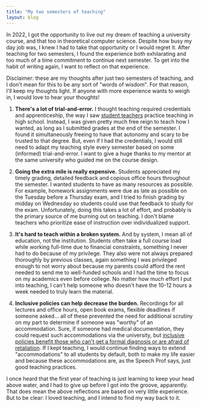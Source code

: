 ```yaml
---
title: "My two semesters of teaching"
layout: blog
---
```


In 2022, I got the opportunity to live out my dream of teaching a university course, and that too in theoretical computer science. Despite how busy my day job was, I knew I had to take that opportunity or I would regret it. After teaching for two semesters, I found the experience both exhilarating and too much of a time commitment to continue next semester. To get into the habit of writing again, I want to reflect on that experience.

Disclaimer: these are my thoughts after just two semesters of teaching, and I don't mean for this to be any sort of "words of wisdom". For that reason, I'll keep my thoughts light. If anyone with more experience wants to weigh in, I would love to hear your thoughts!

1. **There's a lot of trial-and-error.** I thought teaching required credentials and apprenticeship, the way I saw [student teachers](https://en.wikipedia.org/wiki/Student_teacher) practice teaching in high school. Instead, I was given pretty much free reign to teach how I wanted, as long as I submitted grades at the end of the semester. I found it simultaneously freeing to have that autonomy and scary to be trusted to that degree. But, even if I had the credentials, I would still need to adapt my teaching style every semester based on some (informed) trial-and-error. I want to give a huge thanks to my mentor at the same university who guided me on the course design.

1. **Going the extra mile is really expensive.** Students appreciated my timely grading, detailed feedback and copious office hours throughout the semester. I wanted students to have as many resources as possible. For example, homework assignments were due as late as possible on the Tuesday before a Thursday exam, and I tried to finish grading by midday on Wednesday so students could use that feedback to study for the exam. Unfortunately, doing this takes a lot of effort, and probably is the primary source of me burning out on teaching. I don't blame teachers who prioritize ease of instruction over individualized support.

1. **It's hard to teach within a broken system.** And by system, I mean all of education, not the institution. Students often take a full course load while working full-time due to financial constraints, something I never had to do because of my privilege. They also were not always prepared thoroughly by previous classes, again something I was privileged enough to not worry about because my parents could afford the rent needed to send me to well-funded schools and I had the time to focus on my academics even before college. No matter how much effort I put into teaching, I can't help someone who doesn't have the 10-12 hours a week needed to truly learn the material.

1. **Inclusive policies can help decrease the burden.** Recordings for all lectures and office hours, open book exams, flexible deadlines if someone asked… all of these prevented the need for additional scrutiny on my part to determine if someone was "worthy" of an accommodation. Sure, if someone had medical documentation, they could request such accommodations via the university, but [inclusive policies benefit those who can't get a formal diagnosis or are afraid of retaliation](https://www.youtube.com/watch?v=7BG_C8E9fKI). If I kept teaching, I would continue finding ways to extend "accommodations" to all students by default, both to make my life easier and because these accommodations are, as the Speech Prof says, just good teaching practices.

I once heard that the first year of teaching is just learning to keep your head above water, and I had to give up before I got into the groove, apparently. That does mean the above reflections are based on very little experience. But to be clear: I loved teaching, and I intend to find my way back to it.
